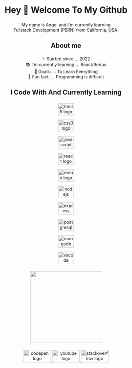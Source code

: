 <h1 align="center">Hey 👋 Welcome To My Github</h1>

###

<p align="center">My name is Angel and I'm currently learning <br>Fullstack Development (PERN) from California, USA.</p>

###

<h2 align="center">About me</h2>

###

<p align="center">✨ Started since ... 2022<br>📚 I'm currently learning ... React/Redux<br>🎯 Goals: ... To Learn Everything<br>🎲 Fun fact: ... Programming is difficult</p>

###

<h2 align="center">I Code With And Currently Learning</h2>

###

<div align="center">
  <a href="https://en.wikipedia.org/wiki/HTML5" target="_blank"> <img src="https://cdn.jsdelivr.net/gh/devicons/devicon/icons/html5/html5-plain.svg" height="40" width="52" alt="html5 logo"  /></a>
  
 <a href="https://en.wikipedia.org/wiki/CSS" target="_blank"> <img src="https://cdn.jsdelivr.net/gh/devicons/devicon/icons/css3/css3-plain.svg" height="40" width="52" alt="css3 logo"  /> </a>
  
  <a href="https://en.wikipedia.org/wiki/JavaScript" target="_blank"> <img src="https://cdn.jsdelivr.net/gh/devicons/devicon/icons/javascript/javascript-plain.svg" height="40" width="52" alt="javascript logo"  /> </a>
  
  <a href="https://react.dev/" target="_blank"> <img src="https://cdn.jsdelivr.net/gh/devicons/devicon/icons/react/react-original.svg" height="40" width="52" alt="react logo"  /> </a>
  
 <a href="https://redux.js.org/" target="_blank"> <img src="https://cdn.jsdelivr.net/gh/devicons/devicon/icons/redux/redux-original.svg" height="40" width="52" alt="redux logo"  /> </a>
  
 <a href="https://nodejs.org/en/about" target="_blank"> <img src="https://cdn.jsdelivr.net/gh/devicons/devicon/icons/nodejs/nodejs-plain.svg" height="40" width="52" alt="nodejs logo"  /> </a>
  
  <a href="https://expressjs.com/" target="_blank"> <img src="https://cdn.jsdelivr.net/gh/devicons/devicon/icons/express/express-original.svg" height="40" width="52" alt="express logo"  /> </a>
  
  <a href="https://www.postgresql.org/" target="_blank"> <img src="https://cdn.jsdelivr.net/gh/devicons/devicon/icons/postgresql/postgresql-plain.svg" height="40" width="52" alt="postgresql logo"  /> </a>
  
 <a href="https://www.mongodb.com/" target="_blank"> <img src="https://cdn.jsdelivr.net/gh/devicons/devicon/icons/mongodb/mongodb-plain.svg" height="40" width="52" alt="mongodb logo"  /> </a>
  
<a href="https://code.visualstudio.com/" target="_blank">  <img src="https://cdn.jsdelivr.net/gh/devicons/devicon/icons/vscode/vscode-original.svg" height="40" width="52" alt="vscode logo"  /> </a>
</div>

###

<div align="center">
  <img height="235" src="https://media.tenor.com/y2JXkY1pXkwAAAAM/cat-computer.gif"  />
</div>

###

<div align="center">
  <a href="https://codepen.io/mrayala42" target="_blank">
    <img src="https://raw.githubusercontent.com/maurodesouza/profile-readme-generator/master/src/assets/icons/social/codepen/default.svg" width="90" height="40" alt="codepen logo"  />
  </a>
  <a href="https://www.youtube.com/channel/UCDmZ9HKvN-7Yyxag8C4fpRA" target="_blank">
    <img src="https://raw.githubusercontent.com/maurodesouza/profile-readme-generator/master/src/assets/icons/social/youtube/default.svg" width="90" height="40" alt="youtube logo"  />
  </a>
  <a href="https://stackoverflow.com/users/edit/20418718" target="_blank">
    <img src="https://raw.githubusercontent.com/maurodesouza/profile-readme-generator/master/src/assets/icons/social/stackoverflow/default.svg" width="90" height="40" alt="stackoverflow logo"  />
  </a>
</div>

###
